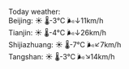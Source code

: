 Today weather:  
Beijing: ☀️   🌡️-3°C 🌬️↓11km/h  
Tianjin: ☀️   🌡️-4°C 🌬️↓26km/h  
Shijiazhuang: ☀️   🌡️-7°C 🌬️↙7km/h  
Tangshan: ☀️   🌡️-3°C 🌬️↘14km/h  

